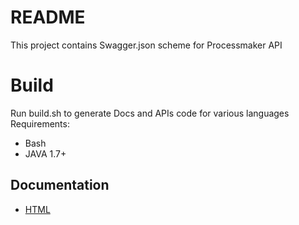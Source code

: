 # README #

This project contains Swagger.json scheme for Processmaker API

# Build #

Run build.sh to generate Docs and APIs code for various languages
Requirements:

* Bash
* JAVA 1.7+

## Documentation ##

* [HTML](docs/1.0.0/html/)
